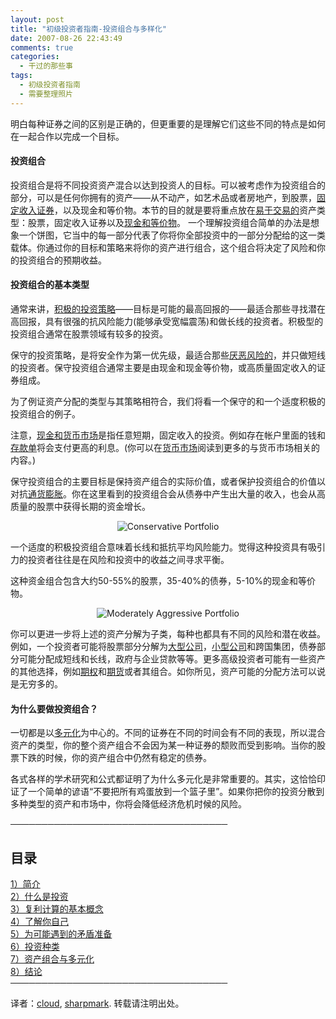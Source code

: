 ```yaml
---
layout: post
title: "初级投资者指南-投资组合与多样化"
date: 2007-08-26 22:43:49
comments: true
categories:
  - 干过的那些事
tags:
  - 初级投资者指南
  - 需要整理照片
---
```

明白每种证券之间的区别是正确的，但更重要的是理解它们这些不同的特点是如何在一起合作以完成一个目标。

#### 投资组合

投资组合是将不同投资资产混合以达到投资人的目标。可以被考虑作为投资组合的部分，可以是任何你拥有的资产——从不动产，如艺术品或者房地产，到股票，<a href="http://www.investopedia.com/terms/f/fixed-incomesecurity.asp" target="_blank">固定收入证券</a>，以及现金和等价物。本节的目的就是要将重点放在<a href="http://www.investopedia.com/terms/l/liquidity.asp" target="_blank">易于交易的</a>资产类型：股票，固定收入证券以及<a href="http://www.investopedia.com/terms/c/cashandcashequivalents.asp" target="_blank">现金和等价物</a>。 一个理解投资组合简单的办法是想象一个饼图，它当中的每一部分代表了你将你全部投资中的一部分分配给的这一类载体。<strong style="font-weight: normal">你通过你的目标和策略来将你的资产进行组合，这个组合将决定了风险和你的投资组合的预期收益。</strong>

#### 投资组合的基本类型

通常来讲，<a href="http://www.investopedia.com/terms/a/aggressiveinvestmentstrategy.asp" target="_blank">积极的投资策略</a>——目标是可能的最高回报的——最适合那些寻找潜在高回报，具有很强的抗风险能力(能够承受宽幅震荡)和做长线的投资者。积极型的投资组合通常在股票领域有较多的投资。

保守的投资策略，是将安全作为第一优先级，最适合那些<a href="http://www.investopedia.com/terms/r/riskaverse.asp" target="_blank">厌恶风险的</a>，并只做短线的投资者。保守投资组合通常主要是由现金和现金等价物，或高质量固定收入的证券组成。

为了例证资产分配的类型与其策略相符合，我们将看一个保守的和一个适度积极的投资组合的例子。

注意，<a href="http://www.investopedia.com/terms/m/moneymarket.asp" target="_blank">现金和货币市场</a>是指任意短期，固定收入的投资。例如存在帐户里面的钱和<a href="http://www.investopedia.com/terms/c/certificateofdeposit.asp" target="_blank">存款单</a>将会支付更高的利息。(你可以在<a href="http://www.investopedia.com/university/moneymarket/" target="_blank">货币市场</a>阅读到更多的与货币市场相关的内容。)

保守投资组合的主要目标是保持资产组合的实际价值，或者保护投资组合的价值以对抗<a href="http://www.investopedia.com/terms/i/inflation.asp" target="_blank">通货膨胀</a>。你在这里看到的投资组合会从债券中产生出大量的收入，也会从高质量的股票中获得长期的资金增长。

<p align="center">
  <img src="http://lh5.google.com/SharpMark/RtF6A_ZE3gI/AAAAAAAABxA/uYXlDctebzM/s800/beginner_6_1.gif" alt="Conservative Portfolio" />
</p>

一个适度的积极投资组合意味着长线和抵抗平均风险能力。觉得这种投资具有吸引力的投资者往往是在风险和投资中的收益之间寻求平衡。

这种资金组合包含大约50-55%的股票，35-40%的债券，5-10%的现金和等价物。

<p align="center">
  <img src="http://lh5.google.com/SharpMark/RtF6G_ZE3hI/AAAAAAAABxI/yAAC1J_dvbE/s800/beginner_6_2.gif" alt="Moderately Aggressive Portfolio" />
</p>

你可以更进一步将上述的资产分解为子类，每种也都具有不同的风险和潜在收益。例如，一个投资者可能将股票部分分解为<a href="http://www.investopedia.com/terms/l/large-cap.asp" target="_blank">大型公司</a>，<a href="http://www.investopedia.com/terms/s/small-cap.asp" target="_blank">小型公司</a>和跨国集团，债券部分可能分配成短线和长线，政府与企业贷款等等。更多高级投资者可能有一些资产的其他选择，例如<a href="http://www.investopedia.com/terms/o/option.asp" target="_blank">期权</a>和<a href="http://www.investopedia.com/terms/f/futures.asp" target="_blank">期货</a>或者其组合。如你所见，资产可能的分配方法可以说是无穷多的。

#### 为什么要做投资组合？

一切都是以<a href="http://www.investopedia.com/terms/d/diversification.asp" target="_blank">多元化</a>为中心的。不同的证券在不同的时间会有不同的表现，所以混合资产的类型，你的整个资产组合不会因为某一种证券的颓败而受到影响。当你的股票下跌的时候，你的资产组合中仍然有稳定的债券。

各式各样的学术研究和公式都证明了为什么多元化是非常重要的。其实，这恰恰印证了一个简单的谚语“不要把所有鸡蛋放到一个篮子里”。如果你把你的投资分散到多种类型的资产和市场中，你将会降低经济危机时候的风险。

───────────────────────────────────

## 目录

[1）简介][1]  
[2）什么是投资][2]  
[3）复利计算的基本概念][3]  
[4）了解你自己][4]  
[5）为可能遇到的矛盾准备][5]  
[6）投资种类][6]  
[7）资产组合与多元化][7]  
[8）结论][8]  
───────────────────────────────────

译者：<a href="http://www.cloudwater.net/" target="_blank">cloud</a>, <a href="http://liujiong.com/" title="sharpmark's blog" target="_blank">sharpmark</a>. 转载请注明出处。

 [1]: /blog/posts/a-tutorial-for-beginner-investors-introduction/
 [2]: /blog/posts/a-tutorial-for-beginner-investors-what-is-investing/
 [3]: /blog/posts/a-tutorial-for-beginner-investors-the-concept-of-compounding/
 [4]: /blog/posts/a-tutorial-for-beginner-investors-knowing-yourself/
 [5]: /blog/posts/a-tutorial-for-beginner-investors-preparing-for-contradictions/
 [6]: /blog/posts/a-tutorial-for-beginner-investors-types-of-investments/
 [7]: /blog/posts/a-tutorial-for-beginner-investors-portfolios-and-diversification/
 [8]: /blog/posts/a-tutorial-for-beginner-investors-conclusion/